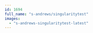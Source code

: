 ```yaml
---
id: 1694
full_name: "s-andrews/singularitytest"
images: 
  - "s-andrews-singularitytest-latest"
---
```

